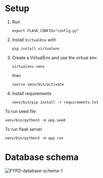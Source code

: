 # Setup

1. Run

   ```
   export FLASK_CONFIG="config.py"
   ```

2. Install `VirtualEnv` with

   ```
   pip install virtualenv
   ```

3. Create a VirtualEnv and use the virtual env

   ```
   virtualenv venv
   ```

   then

   ```
   source venv/bin/activate
   ```

4. Install requirements

   ```
   venv/bin/pip install -r requirements.txt
   ```

To run seed file

```
venv/bin/python3 -m app.seed
```

To run flask server

```
venv/bin/python3 -m app.run
```

# Database schema

![FYPD-database-schema-1](https://user-images.githubusercontent.com/34842935/148301721-68144e48-1a5a-49b1-bf59-7742554e82f6.png)
